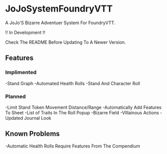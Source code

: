 # JoJoSystemFoundryVTT

A JoJo'S Bizarre Adventuer System For FoundryVTT.

!! In Development !!

Check The README Before Updating To A Newer Version.

## Features

### Implimented
-Stand Graph
-Automated Health Rolls
-Stand And Character Roll

### Planned
-Limit Stand Token Movement Distance/Range
-Automatically Add Features To Sheet
-List of Traits In The Roll Popup
-Bizarre Field
-VIllainous Actions
-Updated Journal Look

## Known Problems
-Automatic Health Rolls Require Features From The Compendium
